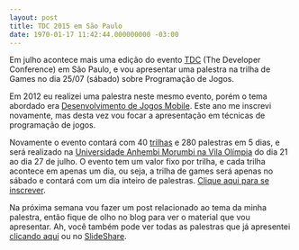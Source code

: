 ```yaml
---
layout: post
title: TDC 2015 em São Paulo
date: 1970-01-17 11:42:44.000000000 -03:00
---
```


Em julho acontece mais uma edição do evento [TDC](http://www.thedevelopersconference.com.br/) (The Developer Conference) em São Paulo, e vou apresentar uma palestra na trilha de Games no dia 25/07 (sábado) sobre Programação de Jogos.

Em 2012 eu realizei uma palestra neste mesmo evento, porém o tema abordado era [Desenvolvimento de Jogos Mobile](http://gamedeveloper.com.br/palestra-jogos-mobile-tdc-2012/). Este ano me inscrevi novamente, mas desta vez vou focar a apresentação em técnicas de programação de jogos.

Novamente o evento contará com 40 [trilhas](http://www.thedevelopersconference.com.br/tdc/2015/saopaulo/trilhas) e 280 palestras em 5 dias, e será realizado na [Universidade Anhembi Morumbi na Vila Olímpia](http://www.thedevelopersconference.com.br/tdc/2015/data-e-local) do dia 21 ao dia 27 de julho. O evento tem um valor fixo por trilha, e cada trilha acontece em apenas um dia, ou seja, a trilha de games será apenas no sábado e contará com um dia inteiro de palestras. [Clique aqui para se inscrever](http://www.thedevelopersconference.com.br/tdc/2015/inscricoes).

Na próxima semana vou fazer um post relacionado ao tema da minha palestra, então fique de olho no blog para ver o material que vou apresentar. Ah, você também pode ver todas as palestras que já apresentei [clicando aqui](http://gamedeveloper.com.br/category/palestras/) ou no [SlideShare](http://pt.slideshare.net/cicanci/presentations).


